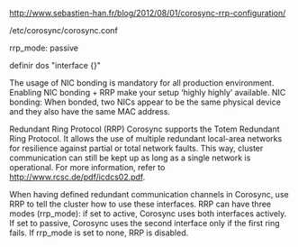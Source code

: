 http://www.sebastien-han.fr/blog/2012/08/01/corosync-rrp-configuration/


/etc/corosync/corosync.conf

rrp_mode: passive

definir dos "interface {}"


The usage of NIC bonding is mandatory for all production environment. Enabling NIC bonding + RRP make your setup ‘highly highly’ available.
NIC bonding: When bonded, two NICs appear to be the same physical device and they also have the same MAC address.


Redundant Ring Protocol (RRP)
Corosync supports the Totem Redundant Ring Protocol. It allows the use of multiple redundant local-area networks for resilience against partial or total network faults. This way, cluster communication can still be kept up as long as a single network is operational. For more information, refer to http://www.rcsc.de/pdf/icdcs02.pdf.

When having defined redundant communication channels in Corosync, use RRP to tell the cluster how to use these interfaces. RRP can have three modes (rrp_mode): if set to active, Corosync uses both interfaces actively. If set to passive, Corosync uses the second interface only if the first ring fails. If rrp_mode is set to none, RRP is disabled.
